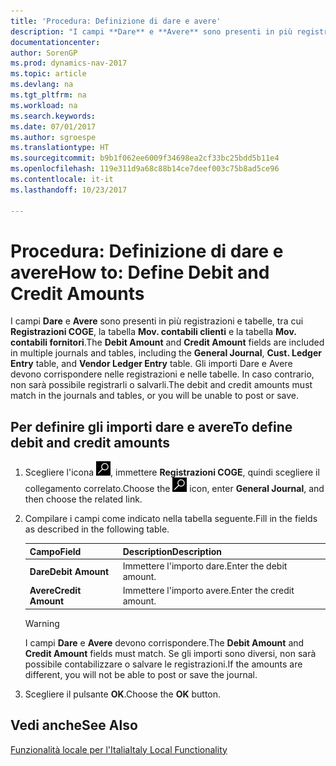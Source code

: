```yaml
---
title: 'Procedura: Definizione di dare e avere'
description: "I campi **Dare** e **Avere** sono presenti in più registrazioni e tabelle, tra cui **Registrazioni COGE**, la tabella **Mov. contabili clienti** e la tabella **Mov. contabili fornitori**."
documentationcenter: 
author: SorenGP
ms.prod: dynamics-nav-2017
ms.topic: article
ms.devlang: na
ms.tgt_pltfrm: na
ms.workload: na
ms.search.keywords: 
ms.date: 07/01/2017
ms.author: sgroespe
ms.translationtype: HT
ms.sourcegitcommit: b9b1f062ee6009f34698ea2cf33bc25bdd5b11e4
ms.openlocfilehash: 119e311d9a68c88b14ce7deef003c75b8ad5ce96
ms.contentlocale: it-it
ms.lasthandoff: 10/23/2017

---
```

# <a name="how-to-define-debit-and-credit-amounts"></a><span data-ttu-id="a4f74-103">Procedura: Definizione di dare e avere</span><span class="sxs-lookup"><span data-stu-id="a4f74-103">How to: Define Debit and Credit Amounts</span></span>
<span data-ttu-id="a4f74-104">I campi **Dare** e **Avere** sono presenti in più registrazioni e tabelle, tra cui **Registrazioni COGE**, la tabella **Mov. contabili clienti** e la tabella **Mov. contabili fornitori**.</span><span class="sxs-lookup"><span data-stu-id="a4f74-104">The **Debit Amount** and **Credit Amount** fields are included in multiple journals and tables, including the **General Journal**, **Cust. Ledger Entry** table, and **Vendor Ledger Entry** table.</span></span> <span data-ttu-id="a4f74-105">Gli importi Dare e Avere devono corrispondere nelle registrazioni e nelle tabelle. In caso contrario, non sarà possibile registrarli o salvarli.</span><span class="sxs-lookup"><span data-stu-id="a4f74-105">The debit and credit amounts must match in the journals and tables, or you will be unable to post or save.</span></span>  

## <a name="to-define-debit-and-credit-amounts"></a><span data-ttu-id="a4f74-106">Per definire gli importi dare e avere</span><span class="sxs-lookup"><span data-stu-id="a4f74-106">To define debit and credit amounts</span></span>  

1.  <span data-ttu-id="a4f74-107">Scegliere l'icona ![Cerca pagina o report](../../media/ui-search/search_small.png "Cerca pagina o report"), immettere **Registrazioni COGE**, quindi scegliere il collegamento correlato.</span><span class="sxs-lookup"><span data-stu-id="a4f74-107">Choose the ![Search for Page or Report](../../media/ui-search/search_small.png "Search for Page or Report icon") icon, enter **General Journal**, and then choose the related link.</span></span>  
2.  <span data-ttu-id="a4f74-108">Compilare i campi come indicato nella tabella seguente.</span><span class="sxs-lookup"><span data-stu-id="a4f74-108">Fill in the fields as described in the following table.</span></span>  

    |<span data-ttu-id="a4f74-109">Campo</span><span class="sxs-lookup"><span data-stu-id="a4f74-109">Field</span></span>|<span data-ttu-id="a4f74-110">Description</span><span class="sxs-lookup"><span data-stu-id="a4f74-110">Description</span></span>|  
    |---------------------------------|---------------------------------------|  
    |<span data-ttu-id="a4f74-111">**Dare**</span><span class="sxs-lookup"><span data-stu-id="a4f74-111">**Debit Amount**</span></span>|<span data-ttu-id="a4f74-112">Immettere l'importo dare.</span><span class="sxs-lookup"><span data-stu-id="a4f74-112">Enter the debit amount.</span></span>|  
    |<span data-ttu-id="a4f74-113">**Avere**</span><span class="sxs-lookup"><span data-stu-id="a4f74-113">**Credit Amount**</span></span>|<span data-ttu-id="a4f74-114">Immettere l'importo avere.</span><span class="sxs-lookup"><span data-stu-id="a4f74-114">Enter the credit amount.</span></span>|  

    > [!WARNING]  
    >  <span data-ttu-id="a4f74-115">I campi **Dare** e **Avere** devono corrispondere.</span><span class="sxs-lookup"><span data-stu-id="a4f74-115">The **Debit Amount** and **Credit Amount** fields must match.</span></span> <span data-ttu-id="a4f74-116">Se gli importi sono diversi, non sarà possibile contabilizzare o salvare le registrazioni.</span><span class="sxs-lookup"><span data-stu-id="a4f74-116">If the amounts are different, you will not be able to post or save the journal.</span></span>  

3.  <span data-ttu-id="a4f74-117">Scegliere il pulsante **OK**.</span><span class="sxs-lookup"><span data-stu-id="a4f74-117">Choose the **OK** button.</span></span>  

## <a name="see-also"></a><span data-ttu-id="a4f74-118">Vedi anche</span><span class="sxs-lookup"><span data-stu-id="a4f74-118">See Also</span></span>  
[<span data-ttu-id="a4f74-119">Funzionalità locale per l'Italia</span><span class="sxs-lookup"><span data-stu-id="a4f74-119">Italy Local Functionality</span></span>](italy-local-functionality.md)   

